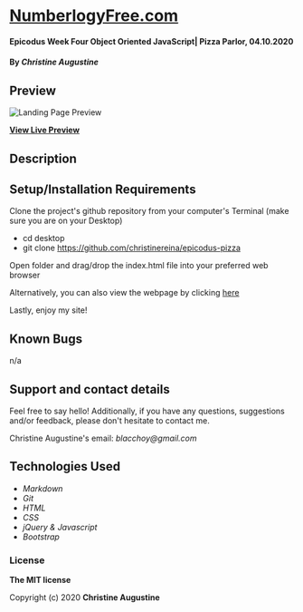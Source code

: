 # [NumberlogyFree.com](https://christinereina.github.io/epicodus-numberology/)

#### Epicodus Week Four Object Oriented JavaScript| Pizza Parlor, 04.10.2020

#### By _**Christine Augustine**_

## Preview

![Landing Page Preview](./img/livepreview.png)

**[View Live Preview](https://christinereina.github.io/epicodus-numberology/)**

## Description


## Setup/Installation Requirements

Clone the project's github repository from your computer's Terminal (make sure you are on your Desktop)

* cd desktop
* git clone https://github.com/christinereina/epicodus-pizza

Open folder and drag/drop the index.html file into your preferred web browser

Alternatively, you can also view the webpage by clicking [here](https://github.com/christinereina/epicodus-pizza)

Lastly, enjoy my site!

## Known Bugs

n/a

## Support and contact details

Feel free to say hello! Additionally, if you have any questions, suggestions and/or feedback, please don't hesitate to contact me.

Christine Augustine's email:
_blacchoy@gmail.com_

## Technologies Used

* _Markdown_
* _Git_
* _HTML_
* _CSS_
* _jQuery & Javascript_
* _Bootstrap_  

### License

**The MIT license**

Copyright (c) 2020 **Christine Augustine**